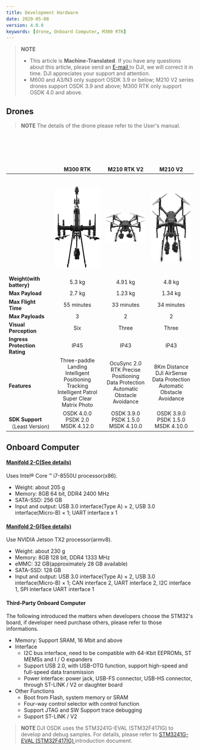 ```yaml
---
title: Development Hardware
date: 2020-05-08
version: 4.0.0
keywords: [drone, Onboard Computer, M300 RTK]
---
```

> **NOTE** 
> * This article is **Machine-Translated**. If you have any questions about this article, please send an <a href="mailto:dev@dji.com">E-mail </a>to DJI, we will correct it in time. DJI appreciates your support and attention.
> *  M600 and A3/N3 only support OSDK 3.9 or below; M210 V2 series drones support OSDK 3.9 and above; M300 RTK only support OSDK 4.0 and above.

## Drones
> **NOTE** The details of the drone please refer to the User's manual.

<table>
  <thead>
    <tr>
      <th style="border: none"></th>
      <th style="border: none; text-align: center"> M300 RTK</th>
      <th style="border: none; text-align: center"> M210 RTK V2</th>
      <th style="border: none; text-align: center"> M210 V2</th>
    </tr>
  </thead>
  <tbody>
    <tr style="text-align: center">
      <td style="border-right: none; text-align: left; border-left: none;"></td>
      <td style="border-left: none;"> <div> <p> <span>
      <img src="../images/M300.png" height="220" width="220" style="vertical-align: middle" alt/></span></p></div ></td>
      <td style="border-right: none; border-left: none;"> <div> <p> <span>
      <img src="../images/M210 RTK V2.png" width="170" style="vertical-align: middle" alt/></span></p></div></td>
      <td style="border-right: none;"> <div> <p> <span>
      <img src="../images/M210 V2.png" height="190" width="170" style="vertical-align: middle" alt/></span></p></div></td>
    </tr>
    <tr style="text-align: center">
      <td style="border-left: none; text-align: left; border-right: none;"> <b> Weight(with battery)</b></td>
      <td style="border-right: none; border-left: none; text-align: center"> 5.3 kg</td>
      <td style="border-right: none;"> 4.91 kg</td>
      <td style="border-right: none;"> 4.8 kg</td>
    </tr>
        <tr style="text-align: center">
      <td style="border-left: none; text-align: left; border-right: none;"> <b> Max Payload</b></td>
      <td style="border-right: none; border-left: none; text-align: center"> 2.7 kg</td>
      <td style="border-right: none;"> 1.23 kg</td>
      <td style="border-right: none;"> 1.34 kg</td>
    </tr>
      <tr style="text-align: center">
      <td style="border-left: none; text-align: left; border-right: none;"> <b> Max Flight Time</b></td>
      <td style="border-right: none; border-left: none; text-align: center"> 55 minutes</td>
      <td style="border-right: none;"> 33 minutes</td>
      <td style="border-right: none;"> 34 minutes</td>
    </tr>
    <tr style="text-align: center">
      <td style="border-left: none; text-align: left; border-right: none;"> <b> Max Payloads</b></td>
      <td style="border-right: none; border-left: none; text-align: center">3</td>
      <td style="border-right: none;"> 2</td>
      <td style="border-right: none;"> 2</td>
    </tr>
    <tr style="text-align: center">
      <td style="border-left: none; text-align: left; border-right: none;"> <b> Visual Perception</b></td>
      <td style="border-right: none; border-left: none; text-align: center"> Six</td>
      <td style="border-right: none; border-left: none; text-align: center"> Three</td>
      <td style="border-right: none; border-left: none; text-align: center"> Three</td>
    </tr>
      <tr style="text-align: center">
      <td style="border-left: none; text-align: left; border-right: none;"> <b> Ingress Protection Rating</b></td>
      <td style="border-right: none; border-left: none; text-align: center"> IP45</td>
      <td style="border-right: none; border-left: none; text-align: center"> IP43</td>
      <td style="border-right: none; border-left: none; text-align: center"> IP43</td>
    </tr>
    <tr style="text-align: center">
      <td style="border-left: none; text-align: left; border-right: none;"> <br> <b> Features</b></td>
      <td style="border-right: none; border-left: none; text-align: center"> Three-paddle Landing </br> Intelligent Positioning Tracking </br> Intelligent Patrol </br> Super Clear Matrix Photo </td>
      <td style="border-right: none; border-left: none; text-align: center"> OcuSync 2.0 </br> RTK Precise Positioning </br> Data Protection </br> Automatic Obstacle Avoidance</td>
      <td style="border-right: none; border-left: none; text-align: center"> 8Km Distance </br> DJI AirSense </br> Data Protection </br> Automatic Obstacle Avoidance </br> </td>
    </tr>
    <tr style="text-align: center">
      <td style="border-left: none; text-align: left; border-right: none;"> <br> <b> SDK Support</b> </br>（Least Version)</td>
      <td style="border-right: none; border-left: none; text-align: center"> OSDK 4.0.0 </br> PSDK 2.0 </br> MSDK 4.12.0</td>
      <td style="border-right: none; border-left: none; text-align: center"> OSDK 3.9.0 </br> PSDK 1.5.0 </br> MSDK 4.10.0</td>
      <td style="border-right: none; border-left: none; text-align: center"> OSDK 3.9.0 </br> PSDK 1.5.0 </br> MSDK 4.10.0</td>
    </tr>
  </tbody>
</table>

## Onboard Computer

#### [Manifold 2-C(See details)](https://www.dji.com/cn/manifold-2?site=brandsite&from=nav)
Uses Intel® Core ™ i7-8550U processor(x86).
   * Weight: about 205 g
   * Memory: 8GB 64 bit, DDR4 2400 MHz
   * SATA-SSD: 256 GB
   * Input and output: USB 3.0 interface(Type A) × 2, USB 3.0 interface(Micro-B) × 1; UART interface x 1


#### [Manifold 2-G(See details)](https://www.dji.com/cn/manifold-2?site=brandsite&from=nav)
Use NVIDIA Jetson TX2 processor(armv8).
   * Weight: about 230 g
   * Memory: 8GB 128 bit, DDR4 1333 MHz
   * eMMC: 32 GB(approximately 28 GB available)
   * SATA-SSD: 128 GB
   * Input and output: USB 3.0 interface(Type A) × 2, USB 3.0 interface(Micro-B) × 1; CAN interface 2, UART interface 2, I2C interface 1, SPI interface UART interface 1

#### Third-Party Onboard Computer
The following introduced the matters when developers choose the STM32's board, if developer need purchase others, please refer to those informations.
* Memory: Support SRAM, 16 Mbit and above
* Interface
    * I2C bus interface, need to be compatible with 64-Kbit EEPROMs, ST MEMSs and I / O expanders
    * Support USB 2.0, with USB-OTG function, support high-speed and full-speed data transmission
    * Power interface: power jack, USB-FS connector, USB-HS connector, through ST-LINK / V2 or daughter board
* Other Functions
    * Boot from Flash, system memory or SRAM
    * Four-way control selector with control function
    * Support JTAG and SW Support trace debugging
    * Support ST-LINK / V2
    
> **NOTE** DJI OSDK uses the STM3241G-EVAL (STM32F417IG) to develop and debug samples. For details, please refer to [STM3241G-EVAL (STM32F417IG) ](https://www.st.com/en/evaluation-tools/stm3241g-eval.html)introduction document.